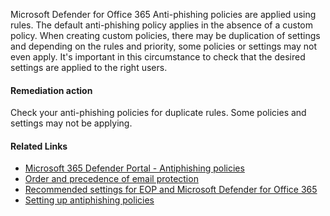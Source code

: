 Microsoft Defender for Office 365 Anti-phishing policies are applied using rules. The default anti-phishing policy applies in the absence of a custom policy. When creating custom policies, there may be duplication of settings and depending on the rules and priority, some policies or settings may not even apply. It's important in this circumstance to check that the desired settings are applied to the right users.

#### Remediation action
Check your anti-phishing policies for duplicate rules. Some policies and settings may not be applying.

#### Related Links

* [Microsoft 365 Defender Portal - Antiphishing policies](https://security.microsoft.com/antiphishing) 
* [Order and precedence of email protection](https://aka.ms/orca-atpp-docs-4) 
* [Recommended settings for EOP and Microsoft Defender for Office 365](https://aka.ms/orca-atpp-docs-7) 
* [Setting up antiphishing policies](https://aka.ms/orca-atpp-docs-2)
